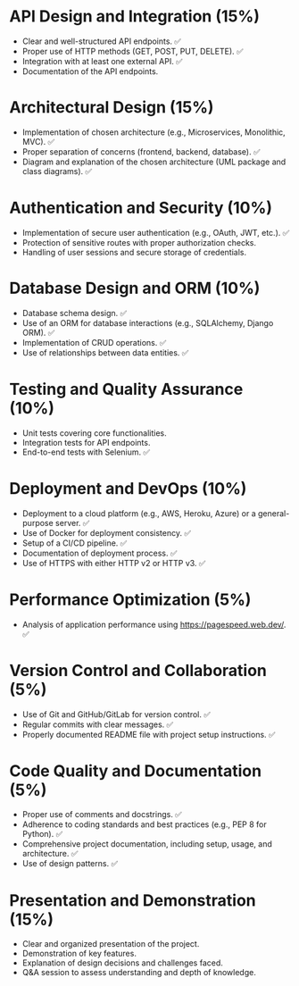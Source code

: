 # API Design and Integration (15%)
- Clear and well-structured API endpoints. ✅
- Proper use of HTTP methods (GET, POST, PUT, DELETE). ✅
- Integration with at least one external API. ✅
- Documentation of the API endpoints.

# Architectural Design (15%)
- Implementation of chosen architecture (e.g., Microservices, Monolithic, MVC). ✅
- Proper separation of concerns (frontend, backend, database). ✅
- Diagram and explanation of the chosen architecture (UML package and class diagrams). ✅

# Authentication and Security (10%)
- Implementation of secure user authentication (e.g., OAuth, JWT, etc.). ✅
- Protection of sensitive routes with proper authorization checks.
- Handling of user sessions and secure storage of credentials.

# Database Design and ORM (10%)
- Database schema design. ✅
- Use of an ORM for database interactions (e.g., SQLAlchemy, Django ORM). ✅
- Implementation of CRUD operations. ✅
- Use of relationships between data entities. ✅

# Testing and Quality Assurance (10%)
- Unit tests covering core functionalities. 
- Integration tests for API endpoints.
- End-to-end tests with Selenium. ✅

# Deployment and DevOps (10%)
- Deployment to a cloud platform (e.g., AWS, Heroku, Azure) or a general-purpose server. ✅
- Use of Docker for deployment consistency. ✅  
- Setup of a CI/CD pipeline. ✅
- Documentation of deployment process. ✅
- Use of HTTPS with either HTTP v2 or HTTP v3. ✅

# Performance Optimization (5%)
- Analysis of application performance using https://pagespeed.web.dev/. ✅

# Version Control and Collaboration (5%)
- Use of Git and GitHub/GitLab for version control. ✅
- Regular commits with clear messages. ✅
- Properly documented README file with project setup instructions. ✅

# Code Quality and Documentation (5%)
- Proper use of comments and docstrings. ✅
- Adherence to coding standards and best practices (e.g., PEP 8 for Python). ✅
- Comprehensive project documentation, including setup, usage, and architecture. ✅
- Use of design patterns. ✅

# Presentation and Demonstration (15%)
- Clear and organized presentation of the project.
- Demonstration of key features.
- Explanation of design decisions and challenges faced.
- Q&A session to assess understanding and depth of knowledge.

